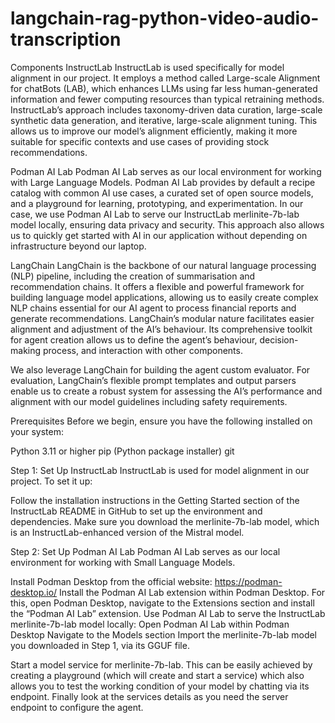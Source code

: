 # langchain-rag-python-video-audio-transcription

Components
InstructLab
InstructLab is used specifically for model alignment in our project. It employs a method called Large-scale Alignment for chatBots (LAB), which enhances LLMs using far less human-generated information and fewer computing resources than typical retraining methods. InstructLab’s approach includes taxonomy-driven data curation, large-scale synthetic data generation, and iterative, large-scale alignment tuning. This allows us to improve our model’s alignment efficiently, making it more suitable for specific contexts and use cases of providing stock recommendations.

Podman AI Lab
Podman AI Lab serves as our local environment for working with Large Language Models. Podman AI Lab provides by default a recipe catalog with common AI use cases, a curated set of open source models, and a playground for learning, prototyping, and experimentation. In our case, we use Podman AI Lab to serve our InstructLab merlinite-7b-lab model locally, ensuring data privacy and security. This approach also allows us to quickly get started with AI in our application without depending on infrastructure beyond our laptop.

LangChain
LangChain is the backbone of our natural language processing (NLP) pipeline, including the creation of summarisation and recommendation chains. It offers a flexible and powerful framework for building language model applications, allowing us to easily create complex NLP chains essential for our AI agent to process financial reports and generate recommendations. LangChain’s modular nature facilitates easier alignment and adjustment of the AI’s behaviour. Its comprehensive toolkit for agent creation allows us to define the agent’s behaviour, decision-making process, and interaction with other components.

We also leverage LangChain for building the agent custom evaluator. For evaluation, LangChain’s flexible prompt templates and output parsers enable us to create a robust system for assessing the AI’s performance and alignment with our model guidelines including safety requirements.

Prerequisites
Before we begin, ensure you have the following installed on your system:

Python 3.11 or higher
pip (Python package installer)
git

Step 1: Set Up InstructLab
InstructLab is used for model alignment in our project. To set it up:

Follow the installation instructions in the Getting Started section of the InstructLab README in GitHub to set up the environment and dependencies.
Make sure you download the merlinite-7b-lab model, which is an InstructLab-enhanced version of the Mistral model.

Step 2: Set Up Podman AI Lab
Podman AI Lab serves as our local environment for working with Small Language Models.

Install Podman Desktop from the official website: https://podman-desktop.io/
Install the Podman AI Lab extension within Podman Desktop. For this, open Podman Desktop, navigate to the Extensions section and install the “Podman AI Lab” extension.
Use Podman AI Lab to serve the InstructLab merlinite-7b-lab model locally:
Open Podman AI Lab within Podman Desktop
Navigate to the Models section
Import the merlinite-7b-lab model you downloaded in Step 1, via its GGUF file.

Start a model service for merlinite-7b-lab. This can be easily achieved by creating a playground (which will create and start a service) which also allows you to test the working condition of your model by chatting via its endpoint.
Finally look at the services details as you need the server endpoint to configure the agent.





